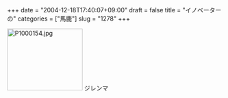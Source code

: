 +++
date = "2004-12-18T17:40:07+09:00"
draft = false
title = "イノベーターの"
categories = ["馬鹿"]
slug = "1278"
+++

<img src="http://ieiriblog.jugem.cc/?image=4089" class="pict" width="176" height="144" alt="P1000154.jpg" />
ジレンマ

